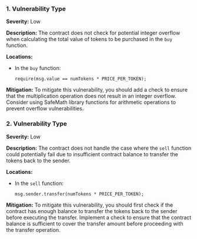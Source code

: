 ### 1. **Vulnerability Type**

**Severity:**
Low

**Description:**
The contract does not check for potential integer overflow when calculating the total value of tokens to be purchased in the `buy` function.

**Locations:**

- In the `buy` function:
  ```solidity
  require(msg.value == numTokens * PRICE_PER_TOKEN);
  ```

**Mitigation:**
To mitigate this vulnerability, you should add a check to ensure that the multiplication operation does not result in an integer overflow. Consider using SafeMath library functions for arithmetic operations to prevent overflow vulnerabilities.

### 2. **Vulnerability Type**

**Severity:**
Low

**Description:**
The contract does not handle the case where the `sell` function could potentially fail due to insufficient contract balance to transfer the tokens back to the sender.

**Locations:**

- In the `sell` function:
  ```solidity
  msg.sender.transfer(numTokens * PRICE_PER_TOKEN);
  ```

**Mitigation:**
To mitigate this vulnerability, you should first check if the contract has enough balance to transfer the tokens back to the sender before executing the transfer. Implement a check to ensure that the contract balance is sufficient to cover the transfer amount before proceeding with the transfer operation.